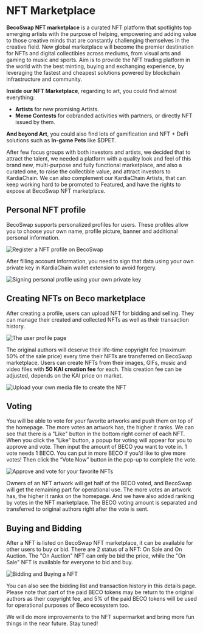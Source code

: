 # NFT Marketplace

**BecoSwap NFT marketplace** is a curated NFT platform that spotlights top emerging artists with the purpose of helping, empowering and adding value to those creative minds that are constantly challenging themselves in the creative field. New global marketplace will become the premier destination for NFTs and digital collectibles across mediums, from visual arts and gaming to music and sports. Aim is to provide the NFT trading platform in the world with the best minting, buying and exchanging experience, by leveraging the fastest and cheapest solutions powered by blockchain infrastructure and community.

**Inside our NFT Marketplace**, regarding to art, you could find almost everything:

* **Artists** for new promising Artists.
* **Meme Contests** for cobranded activities with partners, or directly NFT issued by them.

**And beyond Art**, you could also find lots of gamification and NFT + DeFi solutions such as **In-game Pets** like $DPET.

After few focus groups with both investors and artists, we decided that to attract the talent, we needed a platform with a quality look and feel of this brand new, multi-purpose and fully functional marketplace, and also a curated one, to raise the collectible value, and attract investors to KardiaChain. We can also complement our KardiaChain Artists, that can keep working hard to be promoted to Featured, and have the rights to expose at BecoSwap NFT marketplace.

## **Personal NFT profile**

BecoSwap supports personalized profiles for users. These profiles allow you to choose your own name, profile picture, banner and additional personal information.

![Register a NFT profile on BecoSwap](../.gitbook/assets/image%20%283%29.png)

After filling account information, you need to sign that data using your own private key in KardiaChain wallet extension to avoid forgery.

![Signing personal profile using your own private key](../.gitbook/assets/image%20%2810%29.png)

## **Creating NFTs on Beco marketplace**

After creating a profile, users can upload NFT for bidding and selling. They can manage their created and collected NFTs as well as their transaction history.

![The user profile page](../.gitbook/assets/image.png)

The original authors will deserve their life-time copyright fee \(maximum 50% of the sale price\) every time their NFTs are transferred on BecoSwap marketplace. Users can create NFTs from their images, GIFs, music and video files with **50 KAI** **creation fee** for each. This creation fee can be adjusted, depends on the KAI price on market.

![Upload your own media file to create the NFT](../.gitbook/assets/image%20%288%29.png)

## **Voting**

You will be able to vote for your favorite artworks and push them on top of the homepage. The more votes an artwork has, the higher it ranks. We can see that there is a "Like" button in the bottom right corner of each NFT. When you click the "Like" button, a popup for voting will appear for you to approve and vote. Then input the amount of BECO you want to vote in. 1 vote needs 1 BECO. You can put in more BECO if you’d like to give more votes! Then click the “Vote Now” button in the pop-up to complete the vote.

![Approve and vote for your favorite NFTs](../.gitbook/assets/image%20%287%29.png)

Owners of an NFT artwork will get half of the BECO voted, and BecoSwap will get the remaining part for operational use. The more votes an artwork has, the higher it ranks on the homepage. And we have also added ranking by votes in the NFT marketplace. The BECO voting amount is separated and transferred to original authors right after the vote is sent.

## Buying and Bidding

After a NFT is listed on BecoSwap NFT marketplace, it can be available for other users to buy or bid. There are 2 status of a NFT: On Sale and On Auction. The "On Auction" NFT can only be bid the price, while the "On Sale" NFT is available for everyone to bid and buy.

![Bidding and Buying a NFT](../.gitbook/assets/image%20%284%29.png)

You can also see the bidding list and transaction history in this details page. Please note that part of the paid BECO tokens may be return to the original authors as their copyright fee, and 5% of the paid BECO tokens will be used for operational purposes of Beco ecosystem too.

We will do more improvements to the NFT supermarket and bring more fun things in the near future. Stay tuned!

